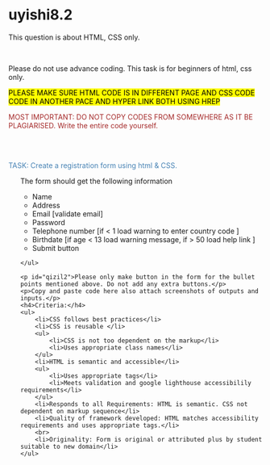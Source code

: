 # uyishi8.2
<!DOCTYPE html>
<html lang="en">
<head>
    <meta charset="UTF-8">
    <meta name="viewport" content="width=device-width, initial-scale=1.0">
    <title>Document</title>
    <style>
        #qizil ,#qizil2 {
            color: brown;
        }
        #moviy {
            color: steelblue;
        }
    </style>
</head>
<body>
    <p>This question is about HTML, CSS only.</p>
    <br>
    <p>Please do not use advance coding. This task is for beginners of html, css only.</p>
    <mark>PLEASE MAKE SURE HTML CODE IS IN DIFFERENT PAGE AND CSS CODE CODE IN ANOTHER PACE AND HYPER LINK BOTH USING HREP</mark>
    <p id="qizil" >MOST IMPORTANT: DO NOT COPY CODES FROM SOMEWHERE AS IT BE PLAGIARISED. Write the  entire code yourself.</p>
    <br><br>
    <p id="moviy">TASK: Create a registration form using html & CSS.</p>
    <ul>
        The form should get the following information
        <ul>
            <li>Name </li>
            <li>Address</li>
            <li>Email [validate email]</li>
            <li>Password </li>
            <li>Telephone number [if < 1 load warning to enter country code ]</li>
            <li>Birthdate [if age < 13 load warning message, if > 50 load help link ]</li>
            <li>Submit button</li>
        </ul>
       
    </ul>
    
    <p id="qizil2">Please only make button in the form for the bullet points mentioned above. Do not add any extra buttons.</p>
    <p>Copy and paste code here also attach screenshots of outputs and inputs.</p>
    <h4>Criteria:</h4>
    <ul>
        <li>CSS follows best practices</li>
        <li>CSS is reusable </li>
        <ul>
            <li>CSS is not too dependent on the markup</li>
            <li>Uses appropriate class names</li>
        </ul>
        <li>HTML is semantic and accessible</li>
        <ul>
            <li>Uses appropriate tags</li>
            <li>Meets validation and google lighthouse accessibilily requirements</li>
        </ul>
        <li>Responds to all Requirements: HTML is semantic. CSS not dependent on markup sequence</li>
        <li>Quality of framework developed: HTML matches accessibility requirements and uses appropriate tags.</li>
        <br>
        <li>Originality: Form is original or attributed plus by student suitable to new domain</li>
    </ul>
</body>
</html>
